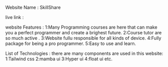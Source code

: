 <!-- -------------------------***SkillShare***------------------------- -->

Website Name : SkillShare

live link :

website Features :
1:Many Programming courses are here that can make you a perfect programmer and create a brighest future.
2:Course tutor are so much active .
3:Website fullu responsible for all kinds of device.
4:Fully package for being a pro programmer.
5:Easy to use and learn.

List of Technologies :
there are many components are used in this website:
1:Tailwind css
2:mamba ui
3:Hyper ui
4:float ui etc.
